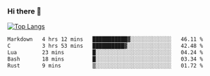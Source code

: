 ### Hi there 👋

<!--
**3Xpl0it3r/3Xpl0it3r** is a ✨ _special_ ✨ repository because its `README.md` (this file) appears on your GitHub profile.

Here are some ideas to get you started:

- 🔭 I’m currently working on ...
- 🌱 I’m currently learning ...
- 👯 I’m looking to collaborate on ...
- 🤔 I’m looking for help with ...
- 💬 Ask me about ...
- 📫 How to reach me: ...
- 😄 Pronouns: ...
- ⚡ Fun fact: ...
-->


[![Top Langs](https://github-readme-stats.vercel.app/api/top-langs/?username=3Xpl0it3r&layout=compact)](https://github.com/3Xpl0it3r/3Xpl0it3r)

<!--START_SECTION:waka-->

```txt
Markdown   4 hrs 12 mins   ███████████▓░░░░░░░░░░░░░   46.11 %
C          3 hrs 53 mins   ██████████▓░░░░░░░░░░░░░░   42.48 %
Lua        23 mins         █░░░░░░░░░░░░░░░░░░░░░░░░   04.24 %
Bash       18 mins         █░░░░░░░░░░░░░░░░░░░░░░░░   03.34 %
Rust       9 mins          ▒░░░░░░░░░░░░░░░░░░░░░░░░   01.72 %
```

<!--END_SECTION:waka-->
